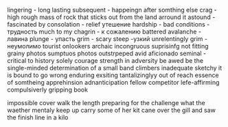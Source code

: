 lingering - long lasting
subsequent - happeingn after somthing else
crag - high rough mass of rock that sticks out from the land arround it 
astound - fascinated by
consolation - relief утешение
hardship - bad conditions - трудность
much to my chagrin - к сожалению
battered
avalanche - лавина
plunge - упасть
grim - scary
steep -узкий
unrelentingly grim - неумолимо
tourist onlookers
archaic
incongruous suprisinfg not fitting 
grainy photos
sumptuos photos
outstrpeped 
avid aficionado
seminal - critical to history
solely 
courage strength in adversity 
be awed be the single-minded determination of a small band climbers
inadequate
sketchy
it is bound to go wrong
enduring exsiting
tantalizinglyy out of reach 
essence of somtheing 
apprehinsion adnanticipation
fellow competitor
lefe-affirming
compulsiverly gripping book


impossible cover
walk the length
preparing for the challenge
what the waether
mentaly
keep up
carry some of her kit 
cane over the gill and saw the finish line in a kilo
